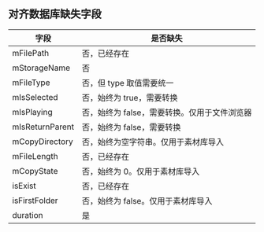 ## 对齐数据库缺失字段
|字段|是否缺失|
|---|---|
|mFilePath|否，已经存在|
|mStorageName|否|
|mFileType|否，但 type 取值需要统一|
|mIsSelected|否，始终为 true，需要转换|
|mIsPlaying|否，始终为 false，需要转换。仅用于文件浏览器|
|mIsReturnParent|否，始终为 false，需要转换|
|mCopyDirectory|否，始终为空字符串。仅用于素材库导入|
|mFileLength|否，已经存在|
|mCopyState|否，始终为 0。仅用于素材库导入|
|isExist|否，已经存在|
|isFirstFolder|否，始终为 false。仅用于素材库导入|
|duration|是|